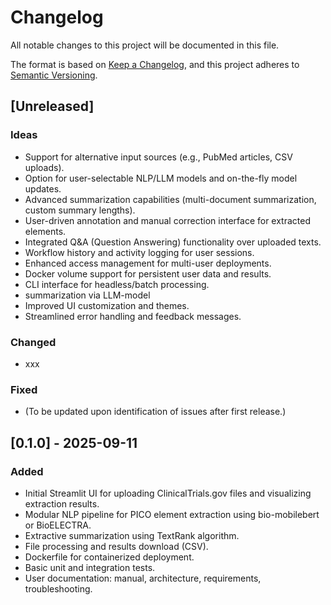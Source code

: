 # Changelog

All notable changes to this project will be documented in this file.

The format is based on [Keep a Changelog](https://keepachangelog.com/en/1.0.0/), and this project adheres to [Semantic Versioning](https://semver.org/).


## [Unreleased]
### Ideas
- Support for alternative input sources (e.g., PubMed articles, CSV uploads).
- Option for user-selectable NLP/LLM models and on-the-fly model updates.
- Advanced summarization capabilities (multi-document summarization, custom summary lengths).
- User-driven annotation and manual correction interface for extracted elements.
- Integrated Q&A (Question Answering) functionality over uploaded texts.
- Workflow history and activity logging for user sessions.
- Enhanced access management for multi-user deployments.
- Docker volume support for persistent user data and results.
- CLI interface for headless/batch processing.
- summarization via LLM-model
- Improved UI customization and themes.
- Streamlined error handling and feedback messages.

### Changed
- xxx

### Fixed
- (To be updated upon identification of issues after first release.)



## [0.1.0] - 2025-09-11
### Added
- Initial Streamlit UI for uploading ClinicalTrials.gov files and visualizing extraction results.
- Modular NLP pipeline for PICO element extraction using bio-mobilebert or BioELECTRA.
- Extractive summarization using TextRank algorithm.
- File processing and results download (CSV).
- Dockerfile for containerized deployment.
- Basic unit and integration tests.
- User documentation: manual, architecture, requirements, troubleshooting.

